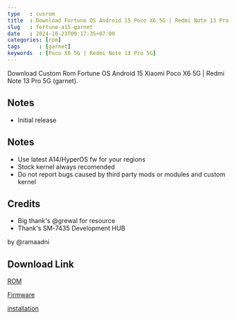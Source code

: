 ```yaml
---
type   : cusrom
title  : Download Fortune OS Android 15 Poco X6 5G | Redmi Note 13 Pro 5G
slug   : fortune-a15-garnet
date   : 2024-10-23T09:17:35+07:00
categories: [rom]
tags      : [garnet]
keywords  : [Poco X6 5G | Redmi Note 13 Pro 5G]
---
```


Download Custom Rom Fortune OS Android 15 Xiaomi Poco X6 5G | Redmi Note 13 Pro 5G (garnet).

## Notes
- Initial release


## Notes
- Use latest A14/HyperOS fw for your regions
- Stock kernel always recomended
- Do not report bugs caused by third party mods or modules and custom kernel

## Credits
- Big thank's @grewal for resource
- Thank's SM-7435 Development HUB

by @ramaadni

## Download Link
[ROM](https://sourceforge.net/projects/fortuneos/files/garnet/)

[Firmware](https://sourceforge.net/projects/garnetrandom/files/FW/Global/fw_garnet_miui_GARNETGlobal_OS1.0.6.0.UNRMIXM_047bdb5ebf_14.0.zip/download)

[installation](https://graph.org/Lineage-OS-flashing-instructions-for-garnet-04-20)


